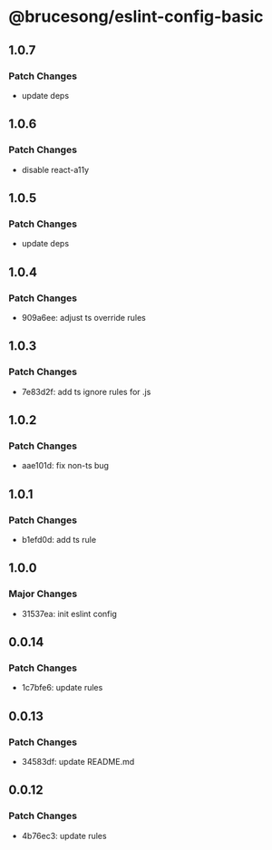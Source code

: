 # @brucesong/eslint-config-basic

## 1.0.7

### Patch Changes

- update deps

## 1.0.6

### Patch Changes

- disable react-a11y

## 1.0.5

### Patch Changes

- update deps

## 1.0.4

### Patch Changes

- 909a6ee: adjust ts override rules

## 1.0.3

### Patch Changes

- 7e83d2f: add ts ignore rules for .js

## 1.0.2

### Patch Changes

- aae101d: fix non-ts bug

## 1.0.1

### Patch Changes

- b1efd0d: add ts rule

## 1.0.0

### Major Changes

- 31537ea: init eslint config

## 0.0.14

### Patch Changes

- 1c7bfe6: update rules

## 0.0.13

### Patch Changes

- 34583df: update README.md

## 0.0.12

### Patch Changes

- 4b76ec3: update rules
